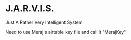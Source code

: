 # J.A.R.V.I.S.
Just A Rather Very Intelligent System


Need to use Meraj's airtable key file and call it "MerajKey"
